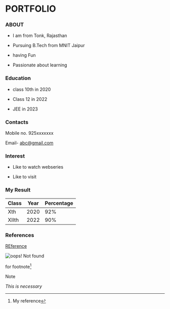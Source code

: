 # **PORTFOLIO**

### **ABOUT**
- I am from Tonk, Rajasthan
* Pursuing B.Tech from MNIT Jaipur
+ having Fun
- Passionate about learning

### **Education**
- class 10th in 2020
* Class 12 in 2022
+ JEE in 2023

### **Contacts**
Mobile no. 925xxxxxxx

Email- abc@gmail.com

### **Interest**
- Like to watch webseries
* Like to visit

### **My Result**

| Class | Year | Percentage |
|-------|------|------------|
| Xth | 2020 | 92% |
| XIIth | 2022 | 90% |

### **References**
[REference](https://www.youtube.com)


![oops! Not found](image.png)

for footnote[^1]

[^1]: My reference 

> [!NOTE]
> _This is necessary_


